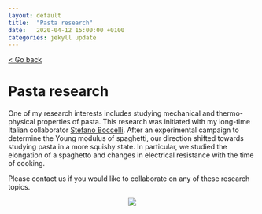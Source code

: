 ```yaml
---
layout: default
title:  "Pasta research"
date:   2020-04-12 15:00:00 +0100
categories: jekyll update
---
```


[< Go back](https://camillejr.github.io/science-docs/)

# Pasta research

One of my research interests includes studying mechanical and thermo-physical properties of pasta. This research was initiated with my long-time Italian collaborator [Stefano Boccelli](http://boccelliengineering.altervista.org/). After an experimental campaign to determine the Young modulus of spaghetti, our direction shifted towards studying pasta in a more squishy state. In particular, we studied the elongation of a spaghetto and changes in electrical resistance with the time of cooking.

Please contact us if you would like to collaborate on any of these research topics.

<p align="center">
  <img src="https://github.com/camillejr/science-docs/raw/master/_posts/young-modulus-of-pasta.jpg">
</p>
